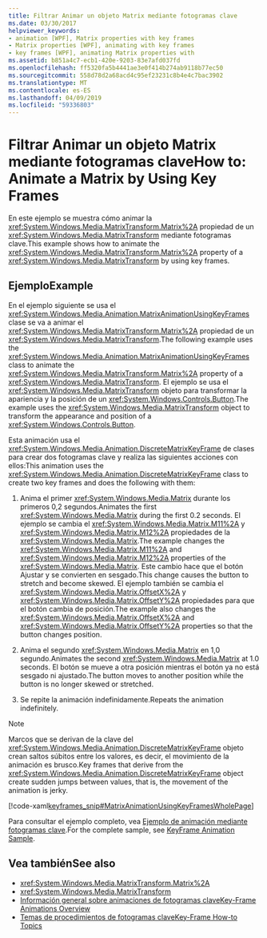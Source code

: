 ```yaml
---
title: Filtrar Animar un objeto Matrix mediante fotogramas clave
ms.date: 03/30/2017
helpviewer_keywords:
- animation [WPF], Matrix properties with key frames
- Matrix properties [WPF], animating with key frames
- key frames [WPF], animating Matrix properties with
ms.assetid: b851a4c7-ecb1-420e-9203-83e7afd037fd
ms.openlocfilehash: ff5320fa5b4441ae3e0f414b274ab9118b77ec50
ms.sourcegitcommit: 558d78d2a68acd4c95ef23231c8b4e4c7bac3902
ms.translationtype: MT
ms.contentlocale: es-ES
ms.lasthandoff: 04/09/2019
ms.locfileid: "59336803"
---
```

# <a name="how-to-animate-a-matrix-by-using-key-frames"></a><span data-ttu-id="49330-102">Filtrar Animar un objeto Matrix mediante fotogramas clave</span><span class="sxs-lookup"><span data-stu-id="49330-102">How to: Animate a Matrix by Using Key Frames</span></span>
<span data-ttu-id="49330-103">En este ejemplo se muestra cómo animar la <xref:System.Windows.Media.MatrixTransform.Matrix%2A> propiedad de un <xref:System.Windows.Media.MatrixTransform> mediante fotogramas clave.</span><span class="sxs-lookup"><span data-stu-id="49330-103">This example shows how to animate the <xref:System.Windows.Media.MatrixTransform.Matrix%2A> property of a <xref:System.Windows.Media.MatrixTransform> by using key frames.</span></span>  
  
## <a name="example"></a><span data-ttu-id="49330-104">Ejemplo</span><span class="sxs-lookup"><span data-stu-id="49330-104">Example</span></span>  
 <span data-ttu-id="49330-105">En el ejemplo siguiente se usa el <xref:System.Windows.Media.Animation.MatrixAnimationUsingKeyFrames> clase se va a animar el <xref:System.Windows.Media.MatrixTransform.Matrix%2A> propiedad de un <xref:System.Windows.Media.MatrixTransform>.</span><span class="sxs-lookup"><span data-stu-id="49330-105">The following example uses the <xref:System.Windows.Media.Animation.MatrixAnimationUsingKeyFrames> class to animate the <xref:System.Windows.Media.MatrixTransform.Matrix%2A> property of a <xref:System.Windows.Media.MatrixTransform>.</span></span> <span data-ttu-id="49330-106">El ejemplo se usa el <xref:System.Windows.Media.MatrixTransform> objeto para transformar la apariencia y la posición de un <xref:System.Windows.Controls.Button>.</span><span class="sxs-lookup"><span data-stu-id="49330-106">The example uses the <xref:System.Windows.Media.MatrixTransform> object to transform the appearance and position of a <xref:System.Windows.Controls.Button>.</span></span>  
  
 <span data-ttu-id="49330-107">Esta animación usa el <xref:System.Windows.Media.Animation.DiscreteMatrixKeyFrame> de clases para crear dos fotogramas clave y realiza las siguientes acciones con ellos:</span><span class="sxs-lookup"><span data-stu-id="49330-107">This animation uses the <xref:System.Windows.Media.Animation.DiscreteMatrixKeyFrame> class to create two key frames and does the following with them:</span></span>  
  
1. <span data-ttu-id="49330-108">Anima el primer <xref:System.Windows.Media.Matrix> durante los primeros 0,2 segundos.</span><span class="sxs-lookup"><span data-stu-id="49330-108">Animates the first <xref:System.Windows.Media.Matrix> during the first 0.2 seconds.</span></span> <span data-ttu-id="49330-109">El ejemplo se cambia el <xref:System.Windows.Media.Matrix.M11%2A> y <xref:System.Windows.Media.Matrix.M12%2A> propiedades de la <xref:System.Windows.Media.Matrix>.</span><span class="sxs-lookup"><span data-stu-id="49330-109">The example changes the <xref:System.Windows.Media.Matrix.M11%2A> and <xref:System.Windows.Media.Matrix.M12%2A> properties of the <xref:System.Windows.Media.Matrix>.</span></span> <span data-ttu-id="49330-110">Este cambio hace que el botón Ajustar y se convierten en sesgado.</span><span class="sxs-lookup"><span data-stu-id="49330-110">This change causes the button to stretch and become skewed.</span></span> <span data-ttu-id="49330-111">El ejemplo también se cambia el <xref:System.Windows.Media.Matrix.OffsetX%2A> y <xref:System.Windows.Media.Matrix.OffsetY%2A> propiedades para que el botón cambia de posición.</span><span class="sxs-lookup"><span data-stu-id="49330-111">The example also changes the <xref:System.Windows.Media.Matrix.OffsetX%2A> and <xref:System.Windows.Media.Matrix.OffsetY%2A> properties so that the button changes position.</span></span>  
  
2. <span data-ttu-id="49330-112">Anima el segundo <xref:System.Windows.Media.Matrix> en 1,0 segundo.</span><span class="sxs-lookup"><span data-stu-id="49330-112">Animates the second <xref:System.Windows.Media.Matrix> at 1.0 seconds.</span></span> <span data-ttu-id="49330-113">El botón se mueve a otra posición mientras el botón ya no está sesgado ni ajustado.</span><span class="sxs-lookup"><span data-stu-id="49330-113">The button moves to another position while the button is no longer skewed or stretched.</span></span>  
  
3. <span data-ttu-id="49330-114">Se repite la animación indefinidamente.</span><span class="sxs-lookup"><span data-stu-id="49330-114">Repeats the animation indefinitely.</span></span>  
  
> [!NOTE]
>  <span data-ttu-id="49330-115">Marcos que se derivan de la clave del <xref:System.Windows.Media.Animation.DiscreteMatrixKeyFrame> objeto crean saltos súbitos entre los valores, es decir, el movimiento de la animación es brusco.</span><span class="sxs-lookup"><span data-stu-id="49330-115">Key frames that derive from the <xref:System.Windows.Media.Animation.DiscreteMatrixKeyFrame> object create sudden jumps between values, that is, the movement of the animation is jerky.</span></span>  
  
 [!code-xaml[keyframes_snip#MatrixAnimationUsingKeyFramesWholePage](~/samples/snippets/xaml/VS_Snippets_Wpf/keyframes_snip/XAML/MatrixAnimationUsingKeyFramesExample.xaml#matrixanimationusingkeyframeswholepage)]  
  
 <span data-ttu-id="49330-116">Para consultar el ejemplo completo, vea [Ejemplo de animación mediante fotogramas clave](https://go.microsoft.com/fwlink/?LinkID=160012).</span><span class="sxs-lookup"><span data-stu-id="49330-116">For the complete sample, see [KeyFrame Animation Sample](https://go.microsoft.com/fwlink/?LinkID=160012).</span></span>  
  
## <a name="see-also"></a><span data-ttu-id="49330-117">Vea también</span><span class="sxs-lookup"><span data-stu-id="49330-117">See also</span></span>

- <xref:System.Windows.Media.MatrixTransform.Matrix%2A>
- <xref:System.Windows.Media.MatrixTransform>
- [<span data-ttu-id="49330-118">Información general sobre animaciones de fotogramas clave</span><span class="sxs-lookup"><span data-stu-id="49330-118">Key-Frame Animations Overview</span></span>](key-frame-animations-overview.md)
- [<span data-ttu-id="49330-119">Temas de procedimientos de fotogramas clave</span><span class="sxs-lookup"><span data-stu-id="49330-119">Key-Frame How-to Topics</span></span>](key-frame-animation-how-to-topics.md)
